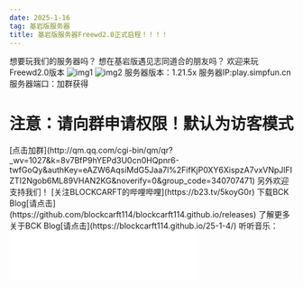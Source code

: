 ```yaml
---
date: 2025-1-16
tag: 基岩版服务器
title: 基岩版服务器Freewd2.0正式启程！！！！
---
```

想要玩我们的服务器吗？
想在基岩版遇见志同道合的朋友吗？
欢迎来玩Freewd2.0版本
![img1](http://m.qpic.cn/psc?/V52QaM1t3cdkLX01oy3M3MJt8R1oBIF7/TmEUgtj9EK6.7V8ajmQrEIcAt0xQ463bslXLupdjEsx.gsw68VTeO7Q4Zxyw0RQVn6HhysItkFfp6VkeUOyxP*ZPB.q9VrJClgQ5NyeLyE0!/b&bo=jgWAAmAJOAQBGWI!&rf=viewer_4&t=5)
![img2](http://m.qpic.cn/psc?/V52QaM1t3cdkLX01oy3M3MJt8R1oBIF7/TmEUgtj9EK6.7V8ajmQrEIcAt0xQ463bslXLupdjEsxxf.KnfCtIsIOcjOqygdzRt4ywdWR6V*D5HX5HNfWJoF6u773N8OKsYdqdUoYOE9Y!/b&bo=jgWAAmAJOAQBCXI!&rf=viewer_4&t=5)
服务器版本：1.21.5x
服务器IP:play.simpfun.cn
服务器端口：加群获得
<h1>注意：请向群申请权限！默认为访客模式</h1>
[点击加群](http://qm.qq.com/cgi-bin/qm/qr?_wv=1027&k=8v7BfP9hYEPd3U0cn0HQpnr6-twfGoQy&authKey=eAZW6AqsiMdG5Jaa7l%2FifKjP0XY6XispzA7vxVNpJlFIZTI2Ngob6ML89VHAN2KG&noverify=0&group_code=340707471)
另外欢迎支持我们！
[关注BLOCKCARFT的哔哩哔哩](https://b23.tv/5koyG0r)
下载BCK Blog[请点击](https://github.com/blockcarft114/blockcarft114.github.io/releases)
了解更多关于BCK Blog[请点击](https://blockcarft114.github.io/25-1-4/)
听听音乐：
<iframe frameborder="no" border="0" marginwidth="0" marginheight="0" width=330 height=86 src="//music.163.com/outchain/player?type=2&id=1887199303&auto=1&height=66"></iframe>
